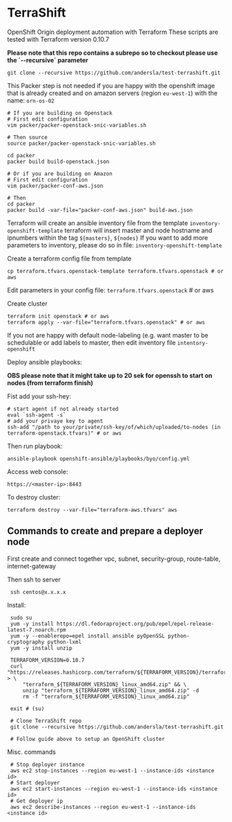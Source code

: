 
# TerraShift
OpenShift Origin deployment automation with Terraform
These scripts are tested with Terraform version 0.10.7

**Please note that this repo contains a subrepo so to checkout please use the ´--recursive´ parameter**

    git clone --recursive https://github.com/andersla/test-terrashift.git

This Packer step is not needed if you are happy with the openshift
image that is already created and on amazon servers (region `eu-west-1`) with the name: `orn-os-02`

    # If you are building on Openstack
    # First edit configuration
    vim packer/packer-openstack-snic-variables.sh

    # Then source
    source packer/packer-openstack-snic-variables.sh

    cd packer
    packer build build-openstack.json

    # Or if you are building on Amazon
    # First edit configuration
    vim packer/packer-conf-aws.json

    # Then
    cd packer
    packer build -var-file="packer-conf-aws.json" build-aws.json

Terraform will create an ansible inventory file from the template `inventory-openshift-template`
terraform will insert master and node hostname and ipnumbers within the tag `${masters}`, `${nodes}`
If you want to add more parameters to inventory, please do so in file: `inventory-openshift-template`

Create a terraform config file from template

    cp terraform.tfvars.openstack-template terraform.tfvars.openstack # or aws

Edit parameters in your config file: `terraform.tfvars.openstack` # or aws

Create cluster

    terraform init openstack # or aws
    terraform apply --var-file="terraform.tfvars.openstack" # or aws

If you not are happy with default node-labeling (e.g. want master to be schedulable or add labels to master,
then edit inventory file `intentory-openshift`

Deploy ansible playbooks:

**OBS please note that it might take up to 20 sek for openssh to start on nodes (from terraform finish)**

Fist add your ssh-hey:

    # start agent if not already started
    eval `ssh-agent -s`
    # add your privaye key to agent
    ssh-add "/path to your/private/ssh-key/of/which/uploaded/to-nodes (in terraform-openstack.tfvars)" # or aws

Then run playbook:

    ansible-playbook openshift-ansible/playbooks/byo/config.yml

Access web console:

    https://<master-ip>:8443

To destroy cluster:

    terraform destroy --var-file="terraform-aws.tfvars" aws

## Commands to create and prepare a deployer node

First create and connect together vpc, subnet, security-group, route-table, internet-gateway

Then ssh to server

     ssh centos@x.x.x.x

Install:

     sudo su
     yum -y install https://dl.fedoraproject.org/pub/epel/epel-release-latest-7.noarch.rpm
     yum -y --enablerepo=epel install ansible pyOpenSSL python-cryptography python-lxml
     yum -y install unzip

     TERRAFORM_VERSION=0.10.7
     curl "https://releases.hashicorp.com/terraform/${TERRAFORM_VERSION}/terraform_${TERRAFORM_VERSION}_linux_amd64.zip" > \
         "terraform_${TERRAFORM_VERSION}_linux_amd64.zip" && \
         unzip "terraform_${TERRAFORM_VERSION}_linux_amd64.zip" -d
         rm -f "terraform_${TERRAFORM_VERSION}_linux_amd64.zip"

     exit # (su)

     # Clone TerraShift repo
     git clone --recursive https://github.com/andersla/test-terrashift.git

     # Follow guide above to setup an OpenShift cluster

Misc. commands

     # Stop deployer instance
     aws ec2 stop-instances --region eu-west-1 --instance-ids <instance id>
     # Start deployer
     aws ec2 start-instances --region eu-west-1 --instance-ids <instance id>
     # Get deployer ip
     aws ec2 describe-instances --region eu-west-1 --instance-ids <instance id>
